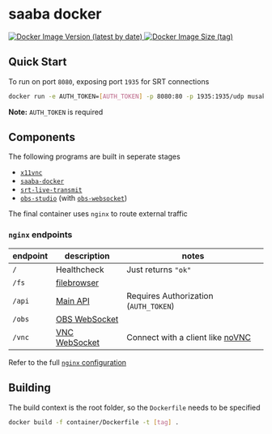 # saaba docker

[
![Docker Image Version (latest by date)](https://img.shields.io/docker/v/musakui/saaba)
](https://hub.docker.com/r/musakui/saaba/tags)
[
![Docker Image Size (tag)](https://img.shields.io/docker/image-size/musakui/saaba/latest)
](https://hub.docker.com/r/musakui/saaba)

## Quick Start

To run on port `8080`, exposing port `1935` for SRT connections

```sh
docker run -e AUTH_TOKEN=[AUTH_TOKEN] -p 8080:80 -p 1935:1935/udp musakui/saaba
```

**Note:** `AUTH_TOKEN` is required

## Components

The following programs are built in seperate stages

- [`x11vnc`](https://github.com/LibVNC/x11vnc)
- [`saaba-docker`](../packages/saaba-docker)
- [`srt-live-transmit`](https://github.com/Haivision/srt)
- [`obs-studio`](https://github.com/obsproject/obs-studio) (with [`obs-websocket`](https://github.com/Palakis/obs-websocket))

The final container uses `nginx` to route external traffic

### `nginx` endpoints

| endpoint | description     | notes               |
|----------|-----------------|---------------------|
| `/`      | Healthcheck     | Just returns `"ok"` |
| `/fs`    | [filebrowser](https://github.com/filebrowser/filebrowser) | |
| `/api`   | [Main API](../packages/saaba-docker)  | Requires Authorization (`AUTH_TOKEN`) |
| `/obs`   | [OBS WebSocket](https://github.com/Palakis/obs-websocket) | |
| `/vnc`   | [VNC WebSocket](https://github.com/LibVNC/x11vnc)         | Connect with a client like [noVNC](https://github.com/novnc/noVNC) |

Refer to the full [`nginx` configuration](files/etc/nginx)

## Building

The build context is the root folder, so the `Dockerfile` needs to be specified

```sh
docker build -f container/Dockerfile -t [tag] .
```

